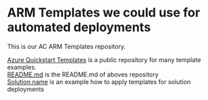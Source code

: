 # ARM Templates we could use for automated deployments

This is our AC ARM Templates repository.

</li><a href="https://github.com/Azure/azure-quickstart-templates">Azure Quickstart Templates</a> is a public repository for many template examples.</li>
<br>
</li><a href="https://github.com/Azure/azure-quickstart-templates#readmemd">README.md</a> is the README.md of aboves repository</li>
<br>
</li><a href="https://github.com/Azure/azure-quickstart-templates/blob/master/1-CONTRIBUTION-GUIDE/sample-README.md#solution-name">Solution name</a> is an example how to apply templates for solution deployments</li>


